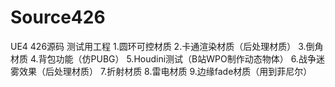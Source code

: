 # Source426

UE4 426源码  测试用工程
1.圆环可控材质
2.卡通渲染材质（后处理材质）
3.倒角材质
4.背包功能（仿PUBG）
5.Houdini测试（B站WPO制作动态物体）
6.战争迷雾效果（后处理材质）
7.折射材质
8.雷电材质
9.边缘fade材质（用到菲尼尔）
